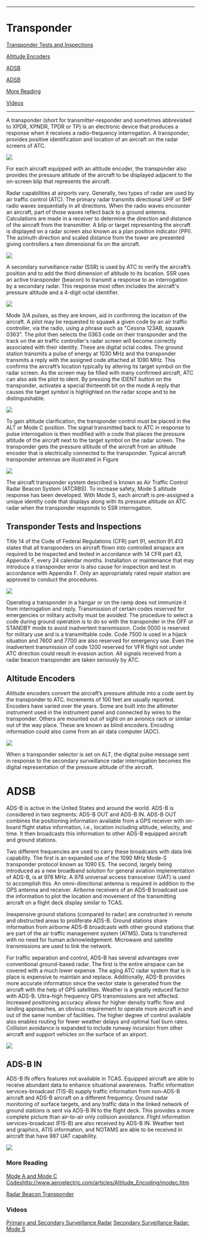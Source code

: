 -----------------------------------------------------------------------------------------------------------
# Transponder

[Transponder Tests and Inspections](https://github.com/flyn28261/DuncanU/blob/main/ATC/readme.md#transponder-tests-and-inspections)

[Altitude Encoders](https://github.com/flyn28261/DuncanU/blob/main/ATC/readme.md#Altitude-Encoders)

[ADSB](https://github.com/flyn28261/DuncanU/blob/main/ATC/readme.md#adsb)

[ADSB](https://github.com/flyn28261/DuncanU/blob/main/ATC/readme.md#adsb-in)

[More Reading](https://github.com/flyn28261/DuncanU/blob/main/ATC/readme.md#more-reading-5)

[Videos](https://github.com/flyn28261/DuncanU/blob/main/ATC/readme.md#Videos-5)

-----------------------------------------------------------------------------------------------------------

A transponder (short for transmitter-responder and sometimes abbreviated to XPDR, XPNDR, TPDR or TP) is an electronic device that produces a response when it receives a radio-frequency interrogation. A transponder, provides positive identification and location of an aircraft on the radar screens of ATC. 


![](Transponder.JPG)

For each aircraft equipped with an altitude encoder, the transponder also provides the pressure altitude of the aircraft to be displayed adjacent to the on-screen blip that represents the aircraft.



Radar capabilities at airports vary. Generally, two types of radar are used by air traffic control (ATC). The primary radar transmits directional UHF or SHF radio waves sequentially in all directions. When the radio waves encounter an aircraft, part of those waves reflect back to a ground antenna. Calculations are made in a receiver to determine the direction and distance of the aircraft from the transmitter. A blip or target representing the aircraft is displayed on a radar screen also known as a plan position indicator (PPI). The azimuth direction and scaled distance from the tower are presented giving controllers a two dimensional fix on the aircraft.

![](Radar.JPG)

A secondary surveillance radar (SSR) is used by ATC to verify the aircraft’s position and to add the third dimension of altitude to its location. SSR uses an active transponder (beacon) to transmit a response to an interrogation by a secondary radar. This response most often includes the aircraft's pressure altitude and a 4-digit octal identifier.

![](Interagation.JPG)

Mode 3/A pulses, as they are known, aid in confirming the location of the aircraft. A pilot may be requested to squawk a given code by an air traffic controller, via the radio, using a phrase such as "Cessna 123AB, squawk 0363". The pilot then selects the 0363 code on their transponder and the track on the air traffic controller's radar screen will become correctly associated with their identity. These are digital octal codes. The ground station transmits a pulse of energy at 1030 MHz and the transponder transmits a reply with the assigned code attached at 1090 MHz. This confirms the aircraft’s location typically by altering its target symbol on the radar screen. As the screen may be filled with many confirmed aircraft, ATC can also ask the pilot to ident. By pressing the IDENT button on the transponder, activates a special thirteenth bit on the mode A reply that causes the target symbol is highlighted on the radar scope and to be distinguishable.

![](pulse.gif)

To gain altitude clarification, the transponder control must be placed in the ALT or Mode C position. The signal transmitted back to ATC in response to pulse interrogation is then modified with a code that places the pressure altitude of the aircraft next to the target symbol on the radar screen. The transponder gets the pressure altitude of the aircraft from an altitude encoder that is electrically connected to the transponder. Typical aircraft transponder antennas are illustrated in Figure 

![](transponder2.JPG)

The aircraft transponder system described is known as Air Traffic Control Radar Beacon System (ATCRBS). To increase safety, Mode S altitude response has been developed. With Mode S, each aircraft is pre-assigned a unique identity code that displays along with its pressure altitude on ATC radar when the transponder responds to SSR interrogation.


## Transponder Tests and Inspections

Title 14 of the Code of Federal Regulations (CFR) part 91, section 91.413 states that all transponders on aircraft flown into controlled airspace are required to be inspected and tested in accordance with 14 CFR part 43, Appendix F, every 24 calendar months. Installation or maintenance that may introduce a transponder error is also cause for inspection and test in accordance with Appendix F. Only an appropriately rated repair station are approved to conduct the procedures. 

![](411.jpg)

Operating a transponder in a hangar or on the ramp does not immunize it from interrogation and reply. Transmission of certain codes reserved for emergencies or military activity must be avoided. The procedure to select a code during ground operation is to do so with the transponder in the OFF or STANDBY mode to avoid inadvertent transmission. Code 0000 is reserved for military use and is a transmittable code. Code 7500 is used in a hijack situation and 7600 and 7700 are also reserved for emergency use. Even the inadvertent transmission of code 1200 reserved for VFR flight not under ATC direction could result in evasion action. All signals received from a radar beacon transponder are taken seriously by ATC.

## Altitude Encoders

Altitude encoders convert the aircraft’s pressure altitude into a code sent by the transponder to ATC. Increments of 100 feet are usually reported. Encoders have varied over the years. Some are built into the altimeter instrument used in the instrument panel and connected by wires to the transponder. Others are mounted out of sight on an avionics rack or similar out of the way place. These are known as blind encoders. Encoding information could also come from an air data computer (ADC).

![](Blind_Encoder.jpg)

When a transponder selector is set on ALT, the digital pulse message sent in response to the secondary surveillance radar interrogation becomes the digital representation of the pressure altitude of the aircraft. 

# ADSB

ADS-B is active in the United States and around the world. ADS-B is considered in two segments: ADS-B OUT and ADS-B IN. ADS-B OUT combines the positioning information available from a GPS receiver with on-board flight status information, i.e., location including altitude, velocity, and time. It then broadcasts this information to other ADS-B equipped aircraft and ground stations. 

Two different frequencies are used to carry these broadcasts with data link capability. The first is an expanded use of the 1090 MHz Mode-S transponder protocol known as 1090 ES. The second, largely being introduced as a new broadband solution for general aviation implementation of ADS-B, is at 978 MHz. A 978 universal access transceiver (UAT) is used to accomplish this. An omni-directional antenna is required in addition to the GPS antenna and receiver. Airborne receivers of an ADS-B broadcast use the information to plot the location and movement of the transmitting aircraft on a flight deck display similar to TCAS. 

Inexpensive ground stations (compared to radar) are constructed in remote and obstructed areas to proliferate ADS-B. Ground stations share information from airborne ADS-B broadcasts with other ground stations that are part of the air traffic management system (ATMS). Data is transferred with no need for human acknowledgement. Microwave and satellite transmissions are used to link the network.

For traffic separation and control, ADS-B has several advantages over conventional ground-based radar. The first is the entire airspace can be covered with a much lower expense. The aging ATC radar system that is in place is expensive to maintain and replace. Additionally, ADS-B provides more accurate information since the vector state is generated from the aircraft with the help of GPS satellites. Weather is a greatly reduced factor with ADS-B. Ultra-high frequency GPS transmissions are not affected. Increased positioning accuracy allows for higher density traffic flow and landing approaches, an obvious requirement to operate more aircraft in and out of the same number of facilities. The higher degree of control available also enables routing for fewer weather delays and optimal fuel burn rates. Collision avoidance is expanded to include runway incursion from other aircraft and support vehicles on the surface of an airport.

![](ADSB.JPG)

## ADS-B IN

ADS-B IN offers features not available in TCAS. Equipped aircraft are able to receive abundant data to enhance situational awareness. Traffic information services-broadcast (TIS-B) supply traffic information from non-ADS-B aircraft and ADS-B aircraft on a different frequency. Ground radar monitoring of surface targets, and any traffic data in the linked network of ground stations is sent via ADS-B IN to the flight deck. This provides a more complete picture than air-to-air only collision avoidance. Flight information services-broadcast (FIS-B) are also received by ADS-B IN. Weather text and graphics, ATIS information, and NOTAMS are able to be received in aircraft that have 987 UAT capability. 

![](ADSBIn.JPG)


### More Reading

[Mode A and Mode C Codes](Mode_A_and_Mode_C_Codes.pdf)http://www.aeroelectric.com/articles/Altitude_Encoding/modec.htm

[Radar Beacon Transponder](Aviation_Maintenance_Technician_Handbook–Airframe,_Volume_2.pdf)

### Videos

[Primary and Secondary Surveillance Radar](https://youtu.be/i4fIHHGp2zU?si=leMDIU0hTsa9VtfD)
[Secondary Surveillance Radar: Mode S](https://youtu.be/M_C2R4U-xug?si=v3dzMByYM6NHMz1-)
